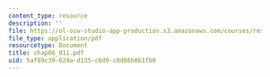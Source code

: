 ```yaml
---
content_type: resource
description: ''
file: https://ol-ocw-studio-app-production.s3.amazonaws.com/courses/res-6-001-continuum-electromechanics-spring-2009/5af89c39624ad135c6d9c8d86b0b1fb0_chap06_811.pdf
file_type: application/pdf
resourcetype: Document
title: chap06_811.pdf
uid: 5af89c39-624a-d135-c6d9-c8d86b0b1fb0
---
```

